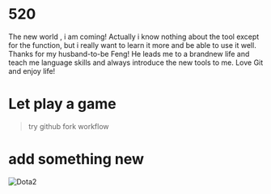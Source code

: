 # 520
The new world , i am coming!
Actually i know nothing about the tool except for the function, but i really want to learn it more and be able to use it well.
Thanks for my husband-to-be Feng! He leads me to a brandnew life and teach me language skills and always introduce the new tools to me.
Love Git and enjoy life!


# Let play a game
> try github fork workflow

## 


# add something new

![Dota2](http://cdn.dota2.com/apps/dota2/images/blogfiles/bg_thebetaisover.jpg)
